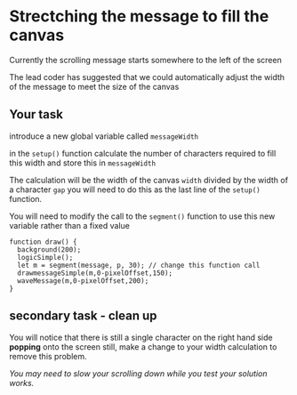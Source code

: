 # Strectching the message to fill the canvas

Currently the scrolling message starts somewhere to the left of the screen

The lead coder has suggested that we could automatically adjust the width of the message to meet the size of the canvas


## Your task

introduce a new global variable called `messageWidth`

in the `setup()` function calculate the number of characters required to fill this width and store this in `messageWidth`

The calculation will be the width of the canvas `width` divided by the width of a character `gap` you will need to do this as the last line of the `setup()` function.

You will need to modify the call to the `segment()` function to use this new variable rather than a fixed value

```
function draw() {
  background(200);
  logicSimple();
  let m = segment(message, p, 30); // change this function call
  drawmessageSimple(m,0-pixelOffset,150);
  waveMessage(m,0-pixelOffset,200);
}
```

## secondary task - clean up

You will notice that there is still a single character on the right hand side **popping** onto the screen still, make a change to your width calculation to remove this problem.


*You may need to slow your scrolling down while you test your solution works.*
